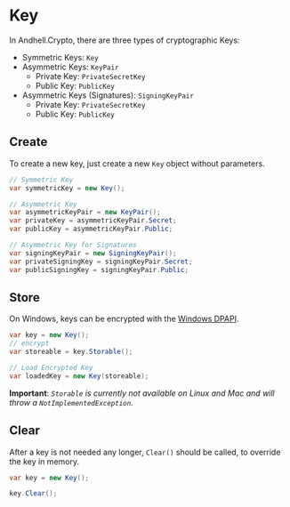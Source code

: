 # Key
In Andhell.Crypto, there are three types of cryptographic Keys:

- Symmetric Keys: `Key`
- Asymmetric Keys: `KeyPair`
    - Private Key:  `PrivateSecretKey`
    - Public Key: `PublicKey`
- Asymmetric Keys (Signatures): `SigningKeyPair`
    - Private Key:  `PrivateSecretKey`
    - Public Key: `PublicKey`


## Create
To create a new key, just create a new `Key` object without parameters.

```cs
// Symmetric Key
var symmetricKey = new Key();

// Asymmetric Key
var asymmetricKeyPair = new KeyPair();
var privateKey = asymmetricKeyPair.Secret;
var publicKey = asymmetricKeyPair.Public;

// Asymmetric Key for Signatures
var signingKeyPair = new SigningKeyPair();
var privateSigningKey = signingKeyPair.Secret;
var publicSigningKey = signingKeyPair.Public;
```

## Store
On Windows, keys can be encrypted with the [Windows DPAPI](https://docs.microsoft.com/en-us/dotnet/standard/security/how-to-use-data-protection).

```cs
var key = new Key();
// encrypt
var storeable = key.Storable();

// Load Encrypted Key
var loadedKey = new Key(storeable);
```

**Important**: *`Storable` is currently not available on Linux and Mac and will throw a `NotImplementedException`.*

## Clear
After a key is not needed any longer, `Clear()` should be called, to override the key in memory.

```cs
var key = new Key();

key.Clear();
```
